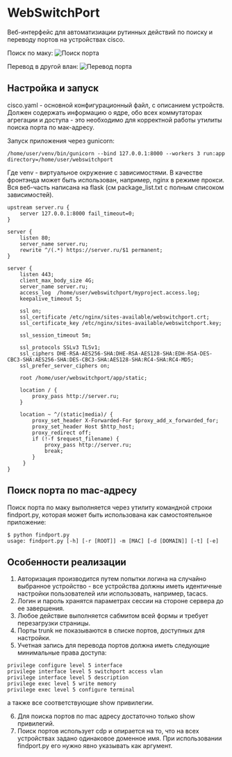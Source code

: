 # WebSwitchPort

Веб-интерфейс для автоматизиации рутинных действий по поиску и переводу портов на устройствах cisco.

Поиск по маку:
![Поиск порта](https://raw.githubusercontent.com/anonslou/webswitchport/master/findport.png "Поиск порта")

Перевод в другой влан:
![Перевод порта](https://raw.githubusercontent.com/anonslou/webswitchport/master/switchport.png "Перевод порта")

## Настройка и запуск

cisco.yaml - основной конфигурационный файл, с описанием устройств. Должен содержать информацию о ядре, обо всех коммутаторах агрегации и доступа - это необходимо для корректной работы утилиты поиска порта по мак-адресу.

Запуск приложения через gunicorn:

```
/home/user/venv/bin/gunicorn --bind 127.0.0.1:8000 --workers 3 run:app directory=/home/user/webswitchport
```
Где venv - виртуальное окружение с зависимостями. В качестве фронтэнда может быть использован, например, nginx в режиме прокси. Вся веб-часть написана на flask (см package_list.txt с полным списоком зависимостей).

```
upstream server.ru {
    server 127.0.0.1:8000 fail_timeout=0;
}

server {
    listen 80;
    server_name server.ru;
    rewrite ^/(.*) https://server.ru/$1 permanent;
}

server {
    listen 443;
    client_max_body_size 4G;
    server_name server.ru;
    access_log  /home/user/webswitchport/myproject.access.log;
    keepalive_timeout 5;

    ssl on;
    ssl_certificate /etc/nginx/sites-available/webswitchport.crt;
    ssl_certificate_key /etc/nginx/sites-available/webswitchport.key;

    ssl_session_timeout 5m;

    ssl_protocols SSLv3 TLSv1;
    ssl_ciphers DHE-RSA-AES256-SHA:DHE-RSA-AES128-SHA:EDH-RSA-DES-CBC3-SHA:AES256-SHA:DES-CBC3-SHA:AES128-SHA:RC4-SHA:RC4-MD5;
    ssl_prefer_server_ciphers on;

    root /home/user/webswitchport/app/static;
    
    location / {
        proxy_pass http://server.ru;
    }

    location ~ ^/(static|media)/ {
        proxy_set_header X-Forwarded-For $proxy_add_x_forwarded_for;
        proxy_set_header Host $http_host;
        proxy_redirect off;
        if (!-f $request_filename) {
            proxy_pass http://server.ru;
            break;
        }
     }
}
```

## Поиск порта по mac-адресу

Поиск порта по маку выполняется через утилиту командной строки findport.py, которая может быть использована как самостоятельное приложение:

```
$ python findport.py
usage: findport.py [-h] [-r [ROOT]] -m [MAC] [-d [DOMAIN]] [-t] [-e]
```

## Особенности реализации

1. Авторизация производится путем попытки логина на случайно выбранное устройство - все устройства должны иметь идентичные настройки пользователей или использовать, например, tacacs.
2. Логин и пароль хранятся параметрах сессии на стороне сервера до ее завершения.
3. Любое действие выполняется сабмитом всей формы и требует перезагрузки страницы.
4. Порты trunk не показываются в списке портов, доступных для настройки. 
5. Учетная запись для перевода портов должна иметь следующие минимальные права доступа:

```
privilege configure level 5 interface
privilege interface level 5 switchport access vlan
privilege interface level 5 description
privilege exec level 5 write memory
privilege exec level 5 configure terminal
```

а также все соответствующие show привилегии.

6. Для поиска портов по mac адресу достаточно только show привилегий.
7. Поиск портов использует cdp и опирается на то, что на всех устройствах задано одинаковое доменное имя. При использовании findport.py его нужно явно указывать как аргумент.
